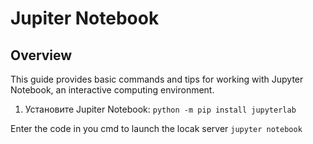 # Jupiter Notebook

## Overview
This guide provides basic commands and tips for working with Jupyter Notebook, an interactive computing environment.

1. Установите Jupiter Notebook: 
```python -m pip install jupyterlab ``` 

Enter the code in you cmd to launch the locak server 
```jupyter notebook``` 